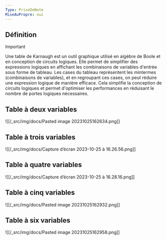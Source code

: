 ```yaml
---
Type: PriseDeNote
MiseAuPropre: oui
---
```

## Définition
>[!important]
>Une table de Karnaugh est un outil graphique utilisé en algèbre de Boole et en conception de circuits logiques. Elle permet de simplifier des expressions logiques en affichant les combinaisons de variables d'entrée sous forme de tableau. Les cases du tableau représentent les mintermes (combinaisons de variables), et en regroupant ces cases, on peut réduire une expression logique de manière efficace. Cela simplifie la conception de circuits logiques et permet d'optimiser les performances en réduisant le nombre de portes logiques nécessaires.

## Table à deux variables
![[/_src/img/docs/Pasted image 20231025162634.png]]
## Table à trois variables
![[/_src/img/docs/Capture d’écran 2023-10-25 à 16.26.56.png]]
## Table à quatre variables
![[/_src/img/docs/Capture d’écran 2023-10-25 à 16.28.16.png]]
## Table à cinq variables
![[/_src/img/docs/Pasted image 20231025162932.png]]
## Table à six variables
![[/_src/img/docs/Pasted image 20231025162958.png]]
